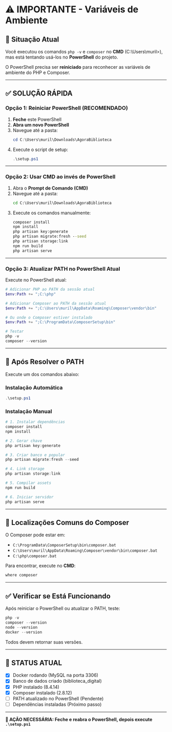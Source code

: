 # ⚠️ IMPORTANTE - Variáveis de Ambiente

## 🔴 Situação Atual

Você executou os comandos `php -v` e `composer` no **CMD** (C:\Users\muril>), mas está tentando usá-los no **PowerShell** do projeto.

O PowerShell precisa ser **reiniciado** para reconhecer as variáveis de ambiente do PHP e Composer.

---

## ✅ SOLUÇÃO RÁPIDA

### Opção 1: Reiniciar PowerShell (RECOMENDADO)

1. **Feche** este PowerShell
2. **Abra um novo PowerShell**
3. Navegue até a pasta:
   ```powershell
   cd C:\Users\muril\Downloads\AgoraBiblioteca
   ```
4. Execute o script de setup:
   ```powershell
   .\setup.ps1
   ```

---

### Opção 2: Usar CMD ao invés de PowerShell

1. Abra o **Prompt de Comando (CMD)**
2. Navegue até a pasta:
   ```cmd
   cd C:\Users\muril\Downloads\AgoraBiblioteca
   ```
3. Execute os comandos manualmente:
   ```cmd
   composer install
   npm install
   php artisan key:generate
   php artisan migrate:fresh --seed
   php artisan storage:link
   npm run build
   php artisan serve
   ```

---

### Opção 3: Atualizar PATH no PowerShell Atual

Execute no PowerShell atual:

```powershell
# Adicionar PHP ao PATH da sessão atual
$env:Path += ";C:\php"

# Adicionar Composer ao PATH da sessão atual
$env:Path += ";C:\Users\muril\AppData\Roaming\Composer\vendor\bin"

# Ou onde o Composer estiver instalado
$env:Path += ";C:\ProgramData\ComposerSetup\bin"

# Testar
php -v
composer --version
```

---

## 🚀 Após Resolver o PATH

Execute um dos comandos abaixo:

### Instalação Automática
```powershell
.\setup.ps1
```

### Instalação Manual
```powershell
# 1. Instalar dependências
composer install
npm install

# 2. Gerar chave
php artisan key:generate

# 3. Criar banco e popular
php artisan migrate:fresh --seed

# 4. Link storage
php artisan storage:link

# 5. Compilar assets
npm run build

# 6. Iniciar servidor
php artisan serve
```

---

## 📍 Localizações Comuns do Composer

O Composer pode estar em:
- `C:\ProgramData\ComposerSetup\bin\composer.bat`
- `C:\Users\muril\AppData\Roaming\Composer\vendor\bin\composer.bat`
- `C:\php\composer.bat`

Para encontrar, execute no **CMD**:
```cmd
where composer
```

---

## ✅ Verificar se Está Funcionando

Após reiniciar o PowerShell ou atualizar o PATH, teste:

```powershell
php -v
composer --version
node --version
docker --version
```

Todos devem retornar suas versões.

---

## 🎯 STATUS ATUAL

- [x] Docker rodando (MySQL na porta 3306)
- [x] Banco de dados criado (biblioteca_digital)
- [x] PHP instalado (8.4.14)
- [x] Composer instalado (2.8.12)
- [ ] PATH atualizado no PowerShell (Pendente)
- [ ] Dependências instaladas (Próximo passo)

---

**🔄 AÇÃO NECESSÁRIA: Feche e reabra o PowerShell, depois execute `.\setup.ps1`**
